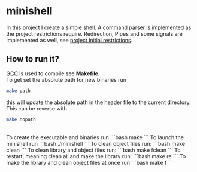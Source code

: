# minishell
In this project I create a simple shell. A command parser is implemented as the project restrictions require. Redirection, Pipes and some signals are implemented as well, see [project initial restrictions](https://drive.google.com/file/d/1HNAZDhHzQ4zPMkp8eE4SVfP4wlUWlWLZ/view?usp=sharing).
## How to run it?
[GCC](https://gcc.gnu.org/ "gcc web page") is used to compile see **Makefile**.<br>
To get set the absolute path for new binaries run
```bash
make path
```
this will update the absolute path in the header file to the current directory.<br>
This can be reverse with
```bash
make nopath
```
<br>
To create the executable and binaries run
```bash
make
```
To launch the minishell run
```bash
./minishell
```
To clean object files run:
```bash
make clean
```
To clean library and object files run:
```bash
make fclean
```
To restart, meaning clean all and make the library run:
```bash
make re
```
To make the library and clean object files at once run
```bash
make f
```
